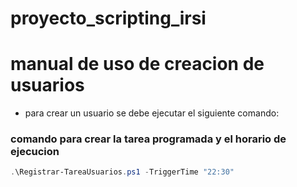 # proyecto_scripting_irsi



# manual de uso de creacion de usuarios

- para crear un usuario se debe ejecutar el siguiente comando:

### comando para crear la tarea programada y el horario de ejecucion

```powershell
.\Registrar-TareaUsuarios.ps1 -TriggerTime "22:30"
```
